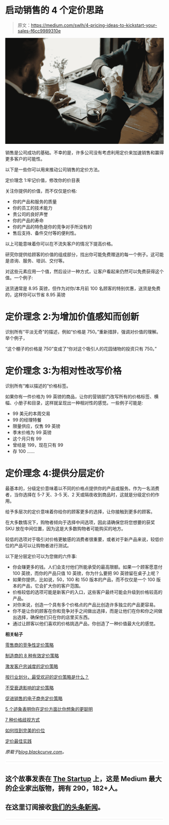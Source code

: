 # 启动销售的 4 个定价思路

> 原文：<https://medium.com/swlh/4-pricing-ideas-to-kickstart-your-sales-f6cc9989310e>

![](img/48ad7cef6d62fe16f0bec386e70651d2.png)

销售是公司成功的基础。不幸的是，许多公司没有考虑利用定价来加速销售和赢得更多客户的可能性。

以下是一些你可以用来推动公司销售的定价方法。

定价理念 1:牢记价值，修改你的价目表

关注你提供的价值，而不仅仅是价格:

*   你的产品和服务的质量
*   你的员工的技术能力
*   贵公司的良好声誉
*   你的产品的寿命
*   你的产品的特色是你的竞争对手所没有的
*   售后支持、备件交付等的便利性。

以上可能意味着你可以在不流失客户的情况下提高价格。

研究你提供给顾客的价值的组成部分，找出你可能免费赠送的每一个例子。这可能是咨询、服务、培训、交付等。

对这些元素应用一个值，然后设计一种方式，让客户看起来仍然可以免费获得这个值。一个例子:

送货通常是 8.95 英镑，但作为对你/本月前 100 名顾客的特别优惠，送货是免费的，这样你可以节省 8.95 英镑

# 定价理念 2:为增加价值感知而创新

识别所有“平淡无奇”的描述，例如“价格是 750。”重新措辞，强调对价值的理解。举个例子，

“这个棚子的价格是 750”变成了“你对这个吸引人的花园储物的投资只有 750。”

# 定价理念 3:为相对性改写价格

识别所有“难以描述的”价格标签。

如果你有一件价格为 99 英镑的商品，让你的营销部门改写所有的价格标签、横幅、小册子和目录，这样就呈现出一种相对性的感觉。一些例子可能是:

*   99 美元的本周交易
*   99 的经理特餐
*   限量供应，仅售 99 英镑
*   季末价格为 99 英镑
*   这个月只有 99
*   曾经是 199，现在只有 99
*   存 100 ……

# 定价理念 4:提供分层定价

最基本的，分级定价意味着以不同的价格点提供你的产品或服务。作为一名消费者，当你选择在 5-7 天、3-5 天、2 天或隔夜收到商品时，这就是分级定价的作用。

给予多层次的定价意味着你给你的顾客更多的选择，让你接触到更多的顾客。

在大多数情况下，购物者倾向于选择中间选项，因此请确保您将您想要的获奖 SKU 放在中间位置，因为这是大多数购物者可能购买的地方。

较低的选项对于吸引对价格更敏感的消费者很重要，或者对于新产品来说，较低价位的产品可以让购物者进行测试。

以下是分层定价可以为您做的六件事:

*   你会赚更多的钱。人们会支付他们所能承受的最高限额。如果一个顾客愿意付 100 英镑，而你的产品只值 10 英镑，你为什么要把 90 英镑留在桌子上呢？
*   如果你提供，比如说，50，100 和 150 版本的产品，而不仅仅是一个 100 版本的产品，它会扩大你的客户范围。
*   价格较低的选项可能是新客户的入口，这些客户最终可能会升级到价格较高的产品。
*   对你来说，创造一个具有多个价格点的产品比创造许多独立的产品更容易。
*   你不是让你的顾客在你和竞争对手之间做出选择，而是让他们在你和你之间做出选择，确保他们只在你的店里买东西。
*   通过让顾客以他们喜欢的价格挑选产品，你创造了一种价值最大化的感觉。

**相关帖子**

[零售商的竞争性定价策略](https://blog.blackcurve.com/competitive-pricing-strategies-for-retailers)

[制造商的 8 种有效定价策略](https://blog.blackcurve.com/8-effective-pricing-strategies-for-manufacturers)

[激发客户忠诚度的定价策略](https://blog.blackcurve.com/pricing-strategies-that-spark-customer-loyalty)

[按行业划分，最受欢迎的定价策略是什么？](https://blog.blackcurve.com/what-are-the-most-popular-pricing-strategies-by-industry-sector)

[不受衰退影响的定价策略](https://blog.blackcurve.com/pricing-strategies-that-are-recession-proof)

[促进销售的电子商务定价策略](https://blog.blackcurve.com/ecommerce-pricing-strategies-that-boost-sales)

[5 个迹象表明你在定价方面比你想象的更聪明](https://blog.blackcurve.com/5-signs-youre-smarter-at-pricing-than-you-think)

[7 种价格歧视方式](https://blog.blackcurve.com/7-ways-to-price-discriminate)

[如何找到完美的价位](https://blog.blackcurve.com/how-to-find-the-perfect-price-point)

[定价最佳实践](https://blog.blackcurve.com/pricing-best-practices)

*原载于*[*blog.blackcurve.com*](https://blog.blackcurve.com/4-pricing-ideas-to-kickstart-your-sales)*。*

![](img/731acf26f5d44fdc58d99a6388fe935d.png)

## 这个故事发表在 [The Startup](https://medium.com/swlh) 上，这是 Medium 最大的企业家出版物，拥有 290，182+人。

## 在这里订阅接收[我们的头条新闻](http://growthsupply.com/the-startup-newsletter/)。

![](img/731acf26f5d44fdc58d99a6388fe935d.png)